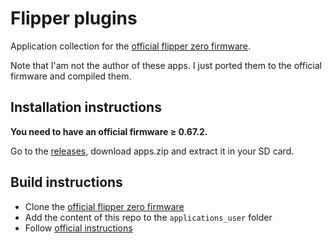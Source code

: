 # Flipper plugins

Application collection for the [official flipper zero firmware](https://github.com/flipperdevices/flipperzero-firmware).

Note that I'am not the author of these apps. I just ported them to the official firmware and compiled them.

## Installation instructions

**You need to have an official firmware ≥ 0.67.2.**

Go to the [releases](https://github.com/vmeurisse/flipperzero-plugins/releases), download apps.zip and extract it in your SD card.

## Build instructions

- Clone the [official flipper zero firmware](https://github.com/flipperdevices/flipperzero-firmware)
- Add the content of this repo to the `applications_user` folder
- Follow [official instructions](https://github.com/flipperdevices/flipperzero-firmware/blob/dev/documentation/AppsOnSDCard.md)

